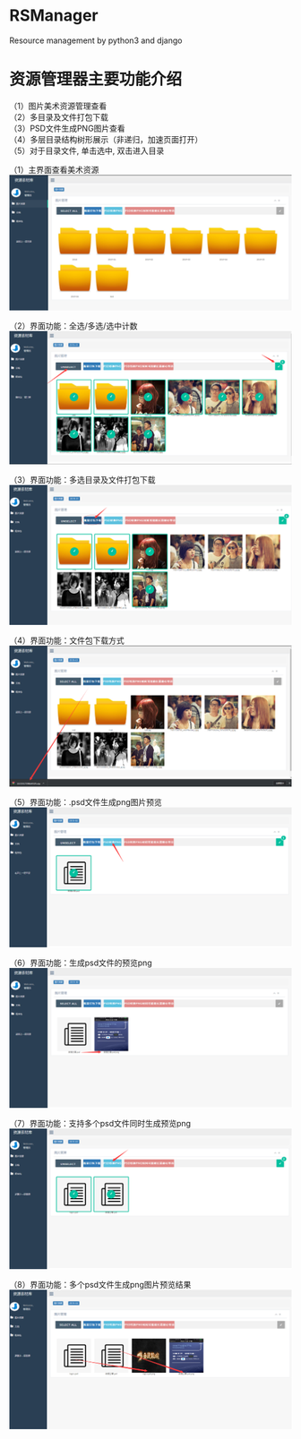 # RSManager
Resource management by python3 and django

# 资源管理器主要功能介绍
（1）图片美术资源管理查看  
（2）多目录及文件打包下载  
（3）PSD文件生成PNG图片查看  
（4）多层目录结构树形展示（非递归，加速页面打开）  
（5）对于目录文件, 单击选中, 双击进入目录  

（1）主界面查看美术资源  
![img](https://github.com/tianzhenmoli/RSManager/blob/master/web/static/img/1.png)  

（2）界面功能：全选/多选/选中计数
![img](https://github.com/tianzhenmoli/RSManager/blob/master/web/static/img/2.png)

（3）界面功能：多选目录及文件打包下载
![img](https://github.com/tianzhenmoli/RSManager/blob/master/web/static/img/3.png)

（4）界面功能：文件包下载方式
![img](https://github.com/tianzhenmoli/RSManager/blob/master/web/static/img/4.png)

（5）界面功能：.psd文件生成png图片预览
![img](https://github.com/tianzhenmoli/RSManager/blob/master/web/static/img/5.png)

（6）界面功能：生成psd文件的预览png
![img](https://github.com/tianzhenmoli/RSManager/blob/master/web/static/img/6.png)

（7）界面功能：支持多个psd文件同时生成预览png
![img](https://github.com/tianzhenmoli/RSManager/blob/master/web/static/img/7.png)

（8）界面功能：多个psd文件生成png图片预览结果
![img](https://github.com/tianzhenmoli/RSManager/blob/master/web/static/img/8.png)



